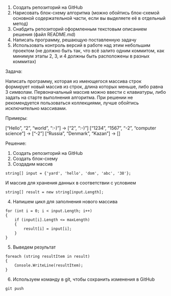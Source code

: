 1. Создать репозиторий на GitHub
2. Нарисовать блок-схему алгоритма (можно обойтись блок-схемой основной содержательной части, если вы выделяете её в отдельный метод)
3. Снабдить репозиторий оформленным текстовым описанием решения (файл README.md)
4. Написать программу, решающую поставленную задачу
5. Использовать контроль версий в работе над этим небольшим проектом (не должно быть так, что всё залито одним коммитом, как минимум этапы 2, 3, и 4 должны быть расположены в разных коммитах)

Задача:

Написать программу, которая из имеющегося массива строк формирует новый массив из строк, длина которых меньше, либо равна 3 символам. Первоначальный массив можно ввести с клавиатуры, либо задать на старте выполнения алгоритма. При решении не рекомендуется пользоваться коллекциями, лучше обойтись исключительно массивами.

Примеры:

[“Hello”, “2”, “world”, “:-)”] → [“2”, “:-)”]
[“1234”, “1567”, “-2”, “computer science”] → [“-2”]
[“Russia”, “Denmаrk”, “Kazan”] → []

Решение:

1. Создать репозиторий на GitHub
2. Создать блок-схему
3. Создадим массив

```
string[] input = {'yard', 'hello', 'dom', 'abc', '38'};
```

И массив для хранения данных в соответствии с условием

```
string[] result = new string[input.Length];
```

4. Напишем цикл для заполнения нового массива

```
for (int i = 0; i < input.Length; i++)
{
    if (input[i].Length <= maxLength)
    {
        result[i] = input[i];
    }
}
```

5. Выведем результат

```
foreach (string resultItem in result)
{
    Console.WriteLine(resultItem);
}
```

6. Используем команду в git, чтобы сохранить изменения в GitHub

```
git push
```

